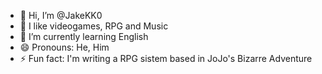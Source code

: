 - 👋 Hi, I’m @JakeKK0
- 👀 I like videogames, RPG and Music
- 🌱 I’m currently learning English
- 😄 Pronouns: He, Him
- ⚡ Fun fact: I'm writing a RPG sistem based in JoJo's Bizarre Adventure
